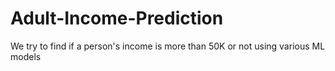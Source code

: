 # Adult-Income-Prediction
We try to find if a person's income is more than 50K or not using various ML models
